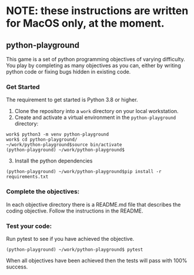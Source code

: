 # NOTE: these instructions are written for MacOS only, at the moment.

## python-playground
This game is a set of python programming objectives of varying difficulty. You play by completing as many objectives as you can, either by writing python code or fixing bugs hidden in existing code.

### Get Started
The requirement to get started is Python 3.8 or higher.

1. Clone the repository into a `work` directory on your local workstation. 
2. Create and activate a virtual environment in the `python-playground` directory:
```
work$ python3 -m venv python-playground
work$ cd python-playground/
~/work/python-playground$source bin/activate
(python-playground) ~/work/python-playground$
```
3. Install the python dependencies
```
(python-playground) ~/work/python-playground$pip install -r requirements.txt
```

### Complete the objectives:
In each objective directory there is a README.md file that describes the coding objective. Follow the instructions in the README.

### Test your code:
Run pytest to see if you have achieved the objective.
```
(python-playground) ~/work/python-playground$ pytest
```
When all objectives have been achieved then the tests will pass with 100% success.



